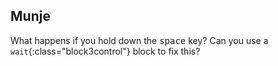 ## Munje

What happens if you hold down the <kbd>space</kbd> key? Can you use a `wait`{:class="block3control"} block to fix this?